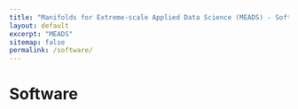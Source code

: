 ```yaml
---
title: "Manifolds for Extreme-scale Applied Data Science (MEADS) - Software"
layout: default 
excerpt: "MEADS"
sitemap: false
permalink: /software/
---
```


# Software 

